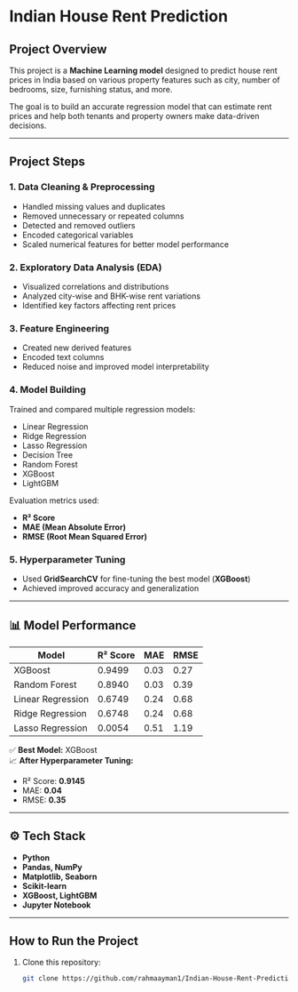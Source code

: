 # Indian House Rent Prediction

## Project Overview
This project is a **Machine Learning model** designed to predict house rent prices in India based on various property features such as city, number of bedrooms, size, furnishing status, and more.

The goal is to build an accurate regression model that can estimate rent prices and help both tenants and property owners make data-driven decisions.

---

## Project Steps

### 1. Data Cleaning & Preprocessing
- Handled missing values and duplicates  
- Removed unnecessary or repeated columns  
- Detected and removed outliers  
- Encoded categorical variables  
- Scaled numerical features for better model performance  

### 2. Exploratory Data Analysis (EDA)
- Visualized correlations and distributions  
- Analyzed city-wise and BHK-wise rent variations  
- Identified key factors affecting rent prices  

### 3. Feature Engineering
- Created new derived features  
- Encoded text columns  
- Reduced noise and improved model interpretability  

### 4. Model Building
Trained and compared multiple regression models:
- Linear Regression  
- Ridge Regression  
- Lasso Regression  
- Decision Tree  
- Random Forest  
- XGBoost  
- LightGBM  

Evaluation metrics used:
- **R² Score**
- **MAE (Mean Absolute Error)**
- **RMSE (Root Mean Squared Error)**

### 5. Hyperparameter Tuning
- Used **GridSearchCV** for fine-tuning the best model (**XGBoost**)  
- Achieved improved accuracy and generalization  

---

## 📊 Model Performance

| Model | R² Score | MAE | RMSE |
|-------|-----------|-----|------|
| XGBoost | 0.9499 | 0.03 | 0.27 |
| Random Forest | 0.8940 | 0.03 | 0.39 |
| Linear Regression | 0.6749 | 0.24 | 0.68 |
| Ridge Regression | 0.6748 | 0.24 | 0.68 |
| Lasso Regression | 0.0054 | 0.51 | 1.19 |

✅ **Best Model:** XGBoost  
📈 **After Hyperparameter Tuning:**  
- R² Score: **0.9145**  
- MAE: **0.04**  
- RMSE: **0.35**

---

## ⚙️ Tech Stack
- **Python**
- **Pandas, NumPy**
- **Matplotlib, Seaborn**
- **Scikit-learn**
- **XGBoost, LightGBM**
- **Jupyter Notebook**

---

## How to Run the Project

1. Clone this repository:
   ```bash
   git clone https://github.com/rahmaayman1/Indian-House-Rent-Prediction.git
